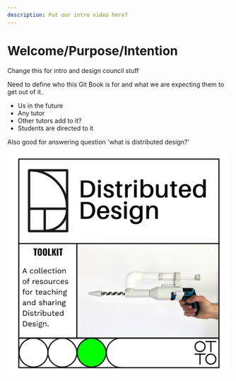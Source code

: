 ```yaml
---
description: Put our intro video here?
---
```


# Welcome/Purpose/Intention

Change this for intro and design council stuff

Need to define who this Git Book is for and what we are expecting them to get out of it.

* Us in the future
* Any tutor
* Other tutors add to it?
* Students are directed to it

Also good for answering question 'what is distributed design?'





![](<.gitbook/assets/Untitled presentation.png>)
